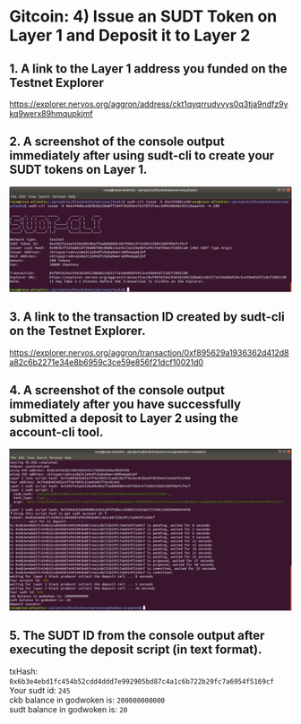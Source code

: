 # Gitcoin: 4) Issue an SUDT Token on Layer 1 and Deposit it to Layer 2

## 1. A link to the Layer 1 address you funded on the Testnet Explorer
https://explorer.nervos.org/aggron/address/ckt1qyqrrudvvys0q3tja9ndfz9ykq9werx89hmqupkjmf

## 2. A screenshot of the console output immediately after using sudt-cli to create your SUDT tokens on Layer 1.
![](l1.png)

## 3. A link to the transaction ID created by sudt-cli on the Testnet Explorer.
https://explorer.nervos.org/aggron/transaction/0xf895629a1936362d412d8a82c6b2271e34e8b6959c3ce59e856f21dcf10021d0

## 4. A screenshot of the console output immediately after you have successfully submitted a deposit to Layer 2 using the account-cli tool.
![](l2.png)


## 5. The SUDT ID from the console output after executing the deposit script (in text format).
txHash: `0x6b3e4ebd1fc454b52cdd4ddd7e992905bd87c4a1c6b722b29fc7a6954f5169cf`  
Your sudt id: `245`  
ckb balance in godwoken is: `200000000000`  
sudt balance in godwoken is: `20`  

